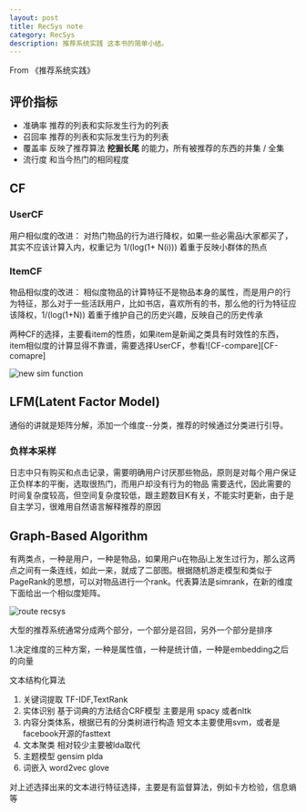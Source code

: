 ```yaml
---
layout: post
title: RecSys note
category: RecSys
description: 推荐系统实践 这本书的简单小结。
---
```


From 《推荐系统实践》

## 评价指标
* 准确率 推荐的列表和实际发生行为的列表  
* 召回率 推荐的列表和实际发生行为的列表  
* 覆盖率 反映了推荐算法 **挖掘长尾** 的能力，所有被推荐的东西的并集 / 全集
* 流行度 和当今热门的相同程度

## CF  

### UserCF   
用户相似度的改进： 对热门物品的行为进行降权，如果一些必需品i大家都买了，其实不应该计算入内，权重记为 1/(log(1+ N(i)))
着重于反映小群体的热点  

### ItemCF    
物品相似度的改进： 相似度物品的计算特征不是物品本身的属性，而是用户的行为特征，那么对于一些活跃用户，比如书店，喜欢所有的书，那么他的行为特征应该降权，1/(log(1+N))
着重于维护自己的历史兴趣，反映自己的历史传承  

两种CF的选择，主要看item的性质，如果item是新闻之类具有时效性的东西，item相似度的计算显得不靠谱，需要选择UserCF，参看![CF-compare][CF-comapre]

![new sim function](http://7xpv97.com1.z0.glb.clouddn.com/1f0d38ae14b29c7833e2174e888a87dc.png)


## LFM(Latent Factor Model)
通俗的讲就是矩阵分解，添加一个维度--分类，推荐的时候通过分类进行引导。  

### 负样本采样  
日志中只有购买和点击记录，需要明确用户讨厌那些物品，原则是对每个用户保证正负样本的平衡，选取很热门，而用户却没有行为的物品
需要迭代，因此需要的时间复杂度较高，但空间复杂度较低，跟主题数目K有关，不能实时更新，由于是自主学习，很难用自然语言解释推荐的原因

## Graph-Based Algorithm
有两类点，一种是用户，一种是物品，如果用户u在物品i上发生过行为，那么这两点之间有一条连线，如此一来，就成了二部图。根据随机游走模型和类似于PageRank的思想，可以对物品进行一个rank。代表算法是simrank，在新的维度下面给出一个相似度矩阵。

![route recsys](http://7xpv97.com1.z0.glb.clouddn.com/7464038f4a07c0b62ca87ddcb0355f16.png)



大型的推荐系统通常分成两个部分，一个部分是召回，另外一个部分是排序

1.决定维度的三种方案，一种是属性值，一种是统计值，一种是embedding之后的向量


文本结构化算法
1. 关键词提取 TF-IDF,TextRank
2. 实体识别 基于词典的方法结合CRF模型  主要是用 spacy 或者nltk
3. 内容分类体系，根据已有的分类树进行构造  短文本主要使用svm，或者是facebook开源的fasttext
4. 文本聚类 相对较少主要被lda取代
5. 主题模型 gensim plda
6. 词嵌入   word2vec glove
   
对上述选择出来的文本进行特征选择，主要是有监督算法，例如卡方检验，信息熵等

